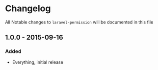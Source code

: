 # Changelog

All Notable changes to `laravel-permission` will be documented in this file

## 1.0.0 - 2015-09-16

### Added
- Everything, initial release

